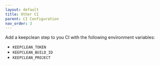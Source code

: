 ```yaml
---
layout: default
title: Other CI
parent: CI Configuration
nav_order: 3
---
```


Add a keepclean step to you CI with the following environment variables: 
* `KEEPCLEAN_TOKEN`
* `KEEPCLEAN_BUILD_ID`
* `KEEPCLEAN_PROJECT`
